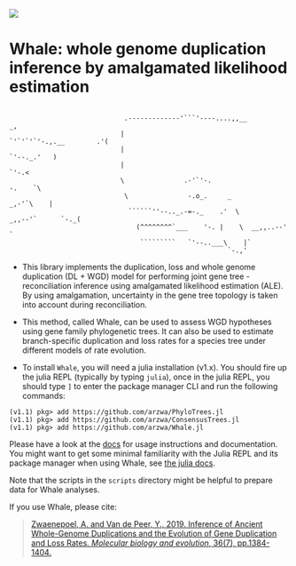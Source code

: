 [![](https://img.shields.io/badge/docs-dev-blue.svg)](https://arzwa.github.io/Whale.jl/dev/index.html)

# Whale: whole genome duplication inference by amalgamated likelihood estimation

```

                             .-------------'```'----....,,__                        _,
                            |                               `'`'`'`'-.,.__        .'(
                            |                                             `'--._.'   )
                            |                                                   `'-.<
                            \               .-'`'-.                            -.    `\
                             \               -.o_.     _                     _,-'`\    |
                              ``````''--.._.-=-._    .'  \            _,,--'`      `-._(
                                (^^^^^^^^`___    '-. |    \  __,,..--'                 `
                                 `````````   `'--..___\    |`
                                                       `-.,'
```

- This library implements the duplication, loss and whole genome duplication (DL + WGD) model for performing joint gene tree - reconciliation inference using amalgamated likelihood estimation (ALE). By using amalgamation, uncertainty in the gene tree topology is taken into account during reconciliation.

- This method, called Whale, can be used to assess WGD hypotheses using gene family phylogenetic trees. It can also be used to estimate branch-specific duplication and loss rates for a species tree under different models of rate evolution.

- To install `Whale`, you will need a julia installation (v1.x). You should fire up the julia REPL (typically by typing `julia`), once in the julia REPL, you should type `]` to enter the package manager CLI and run the following commands:

```
(v1.1) pkg> add https://github.com/arzwa/PhyloTrees.jl
(v1.1) pkg> add https://github.com/arzwa/ConsensusTrees.jl
(v1.1) pkg> add https://github.com/arzwa/Whale.jl
```

Please have a look at the [docs](https://arzwa.github.io/Whale.jl/dev/index.html) for usage instructions and documentation. You might want to get some minimal familiarity with the Julia REPL and its package manager when using Whale, see [the julia docs](https://docs.julialang.org/en/v1/).

Note that the scripts in the `scripts` directory might be helpful to prepare data for Whale analyses.

If you use Whale, please cite:

>[Zwaenepoel, A. and Van de Peer, Y., 2019. Inference of Ancient Whole-Genome Duplications and the Evolution of Gene Duplication and Loss Rates. *Molecular biology and evolution*, 36(7), pp.1384-1404.](https://academic.oup.com/mbe/article-abstract/36/7/1384/5475503)

